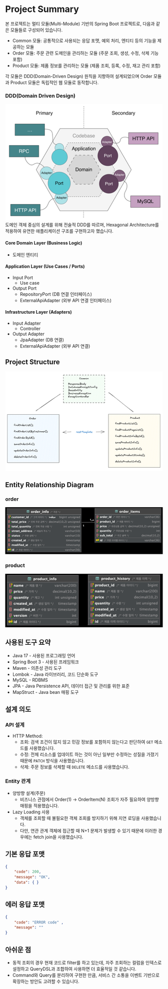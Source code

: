 # Project Summary
본 프로젝트는 멀티 모듈(Multi-Module) 기반의 Spring Boot 프로젝트로, 다음과 같은 모듈들로 구성되어 있습니다.

- Common 모듈: 공통적으로 사용되는 응답 포맷, 예외 처리, 엔티티 등의 기능을 제공하는 모듈
- Order 모듈: 주문 관련 도메인을 관리하는 모듈 (주문 조회, 생성, 수정, 삭제 기능 포함)
- Product 모듈: 제품 정보를 관리하는 모듈 (제품 조회, 등록, 수정, 재고 관리 포함)
  
각 모듈은 DDD(Domain-Driven Design) 원칙을 지향하여 설계되었으며 Order 모듈과 Product 모듈은 독립적인 웹 모듈로 동작합니다.

### DDD(Domain Driven Design)
![img_4.png](img_4.png)
도메인 객체 중심의 설계를 위해 전술적 DDD를 따르며, Hexagonal Architecture를 적용하여 유연한 애플리케이션 구조를 구현하고자 했습니다.

#### Core Domain Layer (Business Logic)
- 도메인 엔티티

#### Application Layer (Use Cases / Ports)
- Input Port
  - Use case
- Output Port
  - RepositoryPort (DB 연결 인터페이스)
  - ExternalApiAdapter (외부 API 연결 인터페이스)

#### Infrastructure Layer (Adapters)
- Input Adapter 
  - Controller 
- Output Adapter 
  - JpaAdapter (DB 연결)
  - ExternalApiAdapter (외부 API 연결)

## Project Structure
![img.png](img.png)

## Entity Relationship Diagram
### order
![img_2.png](img_2.png)

### product
![img_3.png](img_3.png)

## 사용된 도구 요약
* Java 17 - 사용된 프로그래밍 언어
* Spring Boot 3 - 사용된 프레임워크
* Maven - 의존성 관리 도구
* Lombok - Java 라이브러리, 코드 단순화 도구
* MySQL - RDBMS
* JPA - Java Persistence API, 데이터 접근 및 관리를 위한 표준
* MapStruct - Java bean 매핑 도구

## 설계 의도
### API 설계
* HTTP Method:
    * 조회: 검색 조건이 많지 않고 민감 정보를 포함하지 않는다고 판단하여 `GET` 메소드를 사용했습니다.
    * 수정: 전체 리소스를 업데이트 하는 것이 아닌 일부만 수정하는 성질을 가졌기 때문에 `PATCH` 방식을 사용했습니다.
    * 삭제: 주문 정보를 삭제할 때 `DELETE` 메소드를 사용했습니다.
### Entity 관계
* 양방향 설계(주문)
  * 비즈니스 관점에서 Order(1) → OrderItem(N) 조회가 자주 필요하여 양방향 매핑을 적용했습니다.
* Lazy Loading 사용
  * 객체를 조회할 때 불필요한 객체 조회를 방지하기 위해 지연 로딩을 사용했습니다.
  * 다만, 연관 관계 객체에 접근할 때 N+1 문제가 발생할 수 있기 때문에 이러한 경우에는 fetch join을 사용했습니다.

## 기본 응답 포맷
```json
{
    "code": 200,
    "message": "OK",
    "data": { }
}
```
## 에러 응답 포맷
```json
{
    "code": "ERROR code" ,
    "message": ""
}
```

## 아쉬운 점
* 동적 조회의 경우 현재 코드로 filter를 하고 있는데, 자주 조회하는 컬럼을 인덱스로 설정하고 QueryDSL과 조합하여 사용하면 더 효율적일 것 같습니다.
* Command와 Query를 분리하여 구현한 만큼, 서비스 간 소통을 이벤트 기반으로 확장하는 방안도 고려할 수 있습니다.
